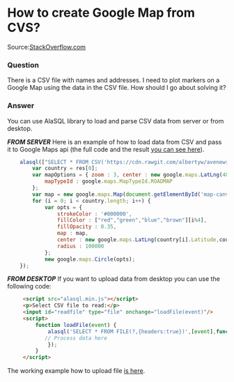 # How to create Google Map from CVS?

Source:[StackOverflow.com](http://stackoverflow.com/questions/9003404/google-maps-overlays-from-csv/27660997#27660997)

### Question

There is a CSV file with names and addresses. I need to plot markers on a Google Map using the data in the CSV file. How should I go about solving it?

### Answer

You can use AlaSQL library to load and parse CSV data from server or from desktop.

***FROM SERVER*** Here is an example of how to load data from CSV and pass it to Google Maps api (the full code and the result [you can see here](http://alasql.org/demo/009geo/)).
```js
    alasql(["SELECT * FROM CSV('https://cdn.rawgit.com/albertyw/avenews/master/old/data/average-latitude-longitude-countries.csv']).then(function(res){
    	var country = res[0];
        var mapOptions = { zoom : 3, center : new google.maps.LatLng(40, 0),
            mapTypeId : google.maps.MapTypeId.ROADMAP
        };
        var map = new google.maps.Map(document.getElementById('map-canvas'), mapOptions);
        for (i = 0; i < country.length; i++) {
            var opts = {
                strokeColor : '#000000',
                fillColor : ["red","green","blue","brown"][i%4],
                fillOpacity : 0.35,
                map : map,
                center : new google.maps.LatLng(country[i].Latitude,country[i].Longitude),
                radius : 100000
            };
            new google.maps.Circle(opts);
    });
```
***FROM DESKTOP*** If you want to upload data from desktop you can use the following code:
```html
     <script src="alasql.min.js"></script>
     <p>Select CSV file to read:</p>
     <input id="readfile" type="file" onchange="loadFile(event)"/>
     <script>
         function loadFile(event) {
             alasql('SELECT * FROM FILE(?,{headers:true})',[event],function(data){
            // Process data here
             });
         }
     </script>
```
The working example how to upload file [is here](http://alasql.org/demo/008file/).
